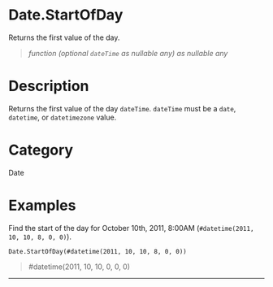 # Date.StartOfDay
Returns the first value of the day.
> _function (optional <code>dateTime</code> as nullable any) as nullable any_

# Description 
Returns the first value of the day <code>dateTime</code>.
    <code>dateTime</code> must be a <code>date</code>, <code>datetime</code>, or <code>datetimezone</code> value.
# Category 
Date
# Examples 
Find the start of the day for October 10th, 2011, 8:00AM (<code>#datetime(2011, 10, 10, 8, 0, 0)</code>).
```
Date.StartOfDay(#datetime(2011, 10, 10, 8, 0, 0))
```
> #datetime(2011, 10, 10, 0, 0, 0)

***
